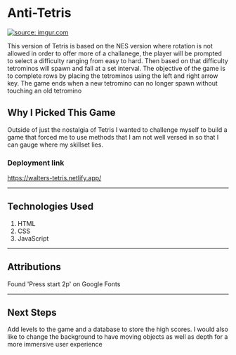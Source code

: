 # Anti-Tetris 

<a href="https://imgur.com/9Z83hQD"><img src="https://i.imgur.com/9Z83hQD.png" title="source: imgur.com" /></a>

This version of Tetris is based on the NES version where rotation is not allowed in order to offer more of a challanege, the player will be prompted to select a difficulty ranging from easy to hard. Then based on that difficulty tetrominos will spawn and fall at a set interval. The objective of the game is to complete rows by placing the tetrominos using the left and right arrow key. The game ends when a new tetromino can no longer spawn without touching an old tetromino

## Why I Picked This Game 

Outside of just the nostalgia of Tetris I wanted to challenge myself to build a game that forced me to use methods that I am not well versed in so that I can gauge where my skillset lies. 

### Deployment link

https://walters-tetris.netlify.app/

---

## Technologies Used

1. HTML 
2. CSS 
3. JavaScript

---

## Attributions

Found 'Press start 2p' on Google Fonts

---
## Next Steps

Add levels to the game and a database to store the high scores. I would also like to change the background to have moving objects as well as depth for a more immersive user experience

